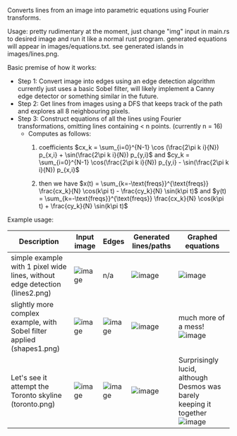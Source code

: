 Converts lines from an image into parametric equations using Fourier transforms.

Usage: pretty rudimentary at the moment, just change "img" input in main.rs to desired image and run it like a normal rust program. generated equations will appear in images/equations.txt. see generated islands in images/lines.png.

Basic premise of how it works:
- Step 1: Convert image into edges using an edge detection algorithm currently just uses a basic Sobel filter, will likely implement a Canny edge detector or something similar in the future.
- Step 2: Get lines from images using a DFS that keeps track of the path and explores all 8 neighbouring pixels. 
- Step 3: Construct equations of all the lines using Fourier transformations, omitting lines containing < n points. (currently n = 16)
  - Computes as follows:
    1) coefficients $cx_k = \sum_{i=0}^{N-1} \cos (\frac{2\pi k i}{N}) p_{x,i} + \sin(\frac{2\pi k i}{N}) p_{y,i}$ and $cy_k = \sum_{i=0}^{N-1} \cos(\frac{2\pi k i}{N}) p_{y,i} - \sin(\frac{2\pi k i}{N}) p_{x,i}$

    2) then we have $x(t) = \sum_{k=-\text{freqs}}^{\text{freqs}} \frac{cx_k}{N} \cos(k\pi t) - \frac{cy_k}{N} \sin(k\pi t)$ and $y(t) = \sum_{k=-\text{freqs}}^{\text{freqs}} \frac{cx_k}{N} \cos(k\pi t) + \frac{cy_k}{N} \sin(k\pi t)$

Example usage:

| Description | Input image | Edges | Generated lines/paths | Graphed equations |
| ------------|-------------|-------|---------------|-------------------|
| simple example with 1 pixel wide lines, without edge detection (lines2.png) | ![image](https://github.com/hunterchen7/WaveFormer/assets/34012681/a95159d4-1fd9-4009-b682-877f2aab996b) | n/a | ![image](https://github.com/hunterchen7/WaveFormer/assets/34012681/ede80409-3ed4-4859-ba00-ebb3e3010328) | ![image](https://github.com/hunterchen7/WaveFormer/assets/34012681/49bfa00d-f5d4-49b7-a47b-5de8afadf8c5) |
| slightly more complex example, with Sobel filter applied (shapes1.png) | ![image](https://github.com/hunterchen7/WaveFormer/assets/34012681/2997fd73-8b29-417d-aebf-41451b5ae4a9) | ![image](https://github.com/hunterchen7/WaveFormer/assets/34012681/573868b4-3a13-4112-8379-131160d634f5) | ![image](https://github.com/hunterchen7/WaveFormer/assets/34012681/7c3d7600-99f4-4048-a9b0-52596e8fcf83) | much more of a mess! ![image](https://github.com/hunterchen7/WaveFormer/assets/34012681/de7558ff-2e30-45dd-8e90-b699285b3bb5)  |
| Let's see it attempt the Toronto skyline (toronto.png) | ![image](https://github.com/hunterchen7/WaveFormer/assets/34012681/c8f38b31-cc90-4438-8ef0-4dd9427ed4e9) | ![image](https://github.com/hunterchen7/WaveFormer/assets/34012681/357b352c-5a4e-4571-94a4-36eb5ba607ac) | ![image](https://github.com/hunterchen7/WaveFormer/assets/34012681/7d97f69a-0e47-4453-b172-fa4e4ee585b9) | Surprisingly lucid, although Desmos was barely keeping it together ![image](https://github.com/hunterchen7/WaveFormer/assets/34012681/86f02862-79a3-4e92-886a-cad562e6a40b) |
